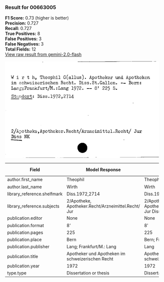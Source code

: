 ### Result for 00663005
**F1 Score:** 0.73 (higher is better)<br>**Precision:** 0.727<br>**Recall:** 0.727<br>**True Positives:** 8<br>**False Positives:** 3<br>**False Negatives:** 3<br>**Total Fields:** 12<br>[View raw result from gemini-2.0-flash](https://github.com/RISE-UNIBAS/humanities_data_benchmark/blob/main/results/2025-09-24/T0151/request_T0151_00663005.json)

<img src="https://github.com/RISE-UNIBAS/humanities_data_benchmark/blob/main/benchmarks/zettelkatalog/images/00663005.jpg?raw=true" alt="00663005" width="600px">

| Field | Model Response | Ground Truth | Fuzzy Score | Match |
|-------|----------------|--------------|-------------|-------|
| author.first_name | Theophil | Theophil Gallus | 0.696 | ❌ |
| author.last_name | Wirth | Wirth | 1.000 | ✅ |
| library_reference.shelfmark | Diss.1972,2714 | Diss.1972,2714 | 1.000 | ✅ |
| library_reference.subjects | 2/Apotheke, Apotheker.Recht/Arzneimittel.Recht/ Jur | 2/Apotheke, Apotheker.Recht/Arzneimittel.Recht/ Jur Diss NK | 0.927 | ✅ |
| publication.editor | None | None | 1.000 | ✅ |
| publication.format | 8' | 8' | 1.000 | ✅ |
| publication.pages | 225 | 225 | 1.000 | ✅ |
| publication.place | Bern | Bern; Frankfurt/M. | 0.364 | ❌ |
| publication.publisher | Lang; Frankfurt/M.: Lang | Lang | 0.286 | ❌ |
| publication.title | Apotheker und Apotheken im schweizerischen Recht | Apotheker und Apotheken im schweizerischen Recht | 1.000 | ✅ |
| publication.year | 1972 | 1972 | 1.000 | ✅ |
| type.type | Dissertation or thesis | Dissertation or thesis | 1.000 | ✅ |
